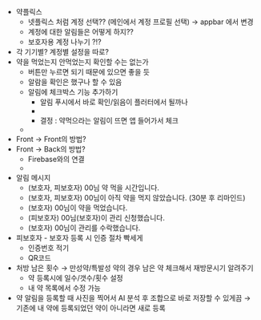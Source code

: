 - 약플릭스
  - 넷플릭스 처럼 계정 선택?? (메인에서 계정 프로필 선택) → appbar 에서 변경
  - 계정에 대한 알림들은 어떻게 하지??
  - 보호자용 계정 나누기 ?!?
- 각 기기별? 계정별 설정을 따로?
- 약을 먹었는지 안먹었는지 확인할 수는 없는가
  - 버튼만 누르면 되기 때문에 있으면 좋을 듯
  - 알람을 확인은 했구나 할 수 있음
  - 알림에 체크박스 기능 추가하기
    - 알림 푸시에서 바로 확인/읽음이 플러터에서 될까나
    - 
    - 결정 : 약먹으라는 알림이 뜨면 앱 들어가서 체크
  - 
- Front → Front의 방법?
- Front → Back의 방법?
  - Firebase와의 연결
  - 
- 알림 메시지
  - (보호자, 피보호자) 00님 약 먹을 시간입니다.
  - (보호자, 피보호자) 00님이 아직 약을 먹지 않았습니다. (30분 후 리마인드)
  - (보호자) 00님이 약을 먹었습니다.
  - (피보호자) 00님(보호자)이 관리 신청했습니다.
  - (보호자) 00님이 관리를 수락했습니다.
- 피보호자 - 보호자 등록 시 인증 절차 빡세게
  - 인증번호 적기
  - QR코드
- 처방 남은 횟수 → 만성약/특발성 약의 경우 남은 약 체크해서 재방문시기 알려주기
  - 약 등록시에 일수/갯수/횟수 설정
  - 내 약 목록에서 수정 가능
- 약 알림을 등록할 때 사진을 찍어서 AI 분석 후 조합으로 바로 저장할 수 있게끔 → 기존에 내 약에 등록되었던 약이 아니라면 새로 등록
